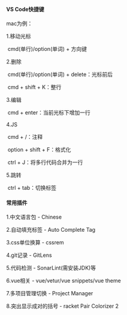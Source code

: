 #### VS Code快捷键

mac为例：

1.移动光标 

​	cmd(单行)/option(单词) + 方向键

2.删除

​	cmd(单行)/option(单词)  + delete：光标前后

​	cmd + shift + K：整行

3.编辑

​	cmd + enter：当前光标下增加一行

4.JS

​	cmd + /：注释

​	option + shift + F：格式化

​	ctrl + J：将多行代码合并为一行

5.跳转

​	ctrl + tab：切换标签


#### 常用插件

1.中文语言包 - Chinese 

2.自动填充标签 - Auto Complete Tag

3.css单位换算 - cssrem

4.git记录 - GitLens

5.代码检测 - SonarLint(需安装JDK)等

6.vue相关 - vue/vetur/vue snippets/vue theme

7.多项目管理切换 - Project Manager

8.突出显示成对的括号 - racket Pair Colorizer 2
